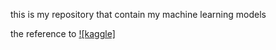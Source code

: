 this is my repository that contain my machine learning models 

the reference to [![kaggle]](https://kaggle.com)
